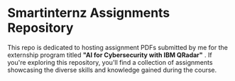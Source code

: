 # Smartinternz Assignments Repository

This repo is dedicated to hosting assignment PDFs submitted by me for the externship program titled **"AI for Cybersecurity with IBM QRadar"** . If you're exploring this repository, you'll find a collection of assignments showcasing the diverse skills and knowledge gained during the course.
